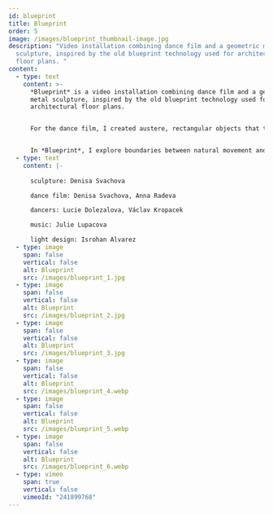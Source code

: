 ```yaml
---
id: blueprint
title: Blueprint
order: 5
image: /images/blueprint_thumbnail-image.jpg
description: "Video installation combining dance film and a geometric metal
  sculpture, inspired by the old blueprint technology used for architectural
  floor plans. "
content:
  - type: text
    content: >-
      *Blueprint* is a video installation combining dance film and a geometric
      metal sculpture, inspired by the old blueprint technology used for
      architectural floor plans.


      For the dance film, I created austere, rectangular objects that the dancers were instructed to mirror. The movements gradually transformed, and through their actions, they not only responded to the sculptures but also, in turn, created new objects in the video. Dancers were given simple yet complex instructions to emphasize the limitations and imperfections of the human body.


      In *Blueprint*, I explore boundaries between natural movement and dance, and the nuances of how we define them. What differentiates a dancing step from walking? Where does the natural gesture end and the pose begin? Does it all depend on perspective? These questions were central to the creation of the video, which I presented as part of the *Observer’s Anamnesis* exhibition at the Colloredo-Mansfeld Palace and part of the *This Very Minute, Right Now, Today* exhibition at AMU Gallery both in Prague, Czech Republic in 2017.
  - type: text
    content: |-
      
      sculpture: Denisa Svachova

      dance film: Denisa Svachova, Anna Radeva

      dancers: Lucie Dolezalova, Václav Kropacek

      music: Julie Lupacova

      light design: Isrohan Alvarez
  - type: image
    span: false
    vertical: false
    alt: Blueprint
    src: /images/blueprint_1.jpg
  - type: image
    span: false
    vertical: false
    alt: Blueprint
    src: /images/blueprint_2.jpg
  - type: image
    span: false
    vertical: false
    alt: Blueprint
    src: /images/blueprint_3.jpg
  - type: image
    span: false
    vertical: false
    alt: Blueprint
    src: /images/blueprint_4.webp
  - type: image
    span: false
    vertical: false
    alt: Blueprint
    src: /images/blueprint_5.webp
  - type: image
    span: false
    vertical: false
    alt: Blueprint
    src: /images/blueprint_6.webp
  - type: vimeo
    span: true
    vertical: false
    vimeoId: "241899768"
---
```

